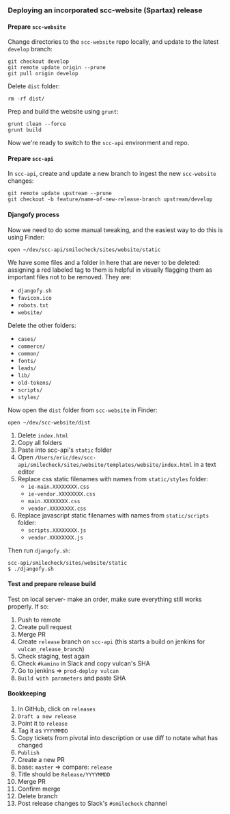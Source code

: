 ### Deploying an incorporated scc-website (Spartax) release

#### Prepare `scc-website`

Change directories to the `scc-website` repo locally, and update to the latest `develop` branch:

```
git checkout develop
git remote update origin --prune
git pull origin develop
```

Delete `dist` folder:

```
rm -rf dist/
```

Prep and build the website using `grunt`:

```
grunt clean --force
grunt build
```

Now we're ready to switch to the `scc-api` environment and repo.


#### Prepare `scc-api`


In `scc-api`, create and update a new branch to ingest the new `scc-website` changes:

```
git remote update upstream --prune
git checkout -b feature/name-of-new-release-branch upstream/develop
```

#### Djangofy process

Now we need to do some manual tweaking, and the easiest way to do this is using Finder:

```
open ~/dev/scc-api/smilecheck/sites/website/static
```

We have some files and a folder in here that are never to be deleted: assigning a red labeled tag to them is helpful in visually flagging them as important files not to be removed. They are:

* `djangofy.sh`
* `favicon.ico`
* `robots.txt`
* `website/`

Delete the other folders:

* `cases/`
* `commerce/`
* `common/`
* `fonts/`
* `leads/`
* `lib/`
* `old-tokens/`
* `scripts/`
* `styles/`

Now open the `dist` folder from `scc-website` in Finder:

```
open ~/dev/scc-website/dist
```

1. Delete `index.html`  
2. Copy all folders
3. Paste into scc-api's `static` folder
4. Open `/Users/eric/dev/scc-api/smilecheck/sites/website/templates/website/index.html` in a text editor
5. Replace css static filenames with names from `static/styles` folder:
   * `ie-main.XXXXXXXX.css`
   * `ie-vendor.XXXXXXXX.css`
   * `main.XXXXXXXX.css`
   * `vendor.XXXXXXXX.css`
6. Replace javascript static filenames with names from `static/scripts` folder:
   * `scripts.XXXXXXXX.js`
   * `vendor.XXXXXXXX.js`

Then run `djangofy.sh`:

```
scc-api/smilecheck/sites/website/static
$ ./djangofy.sh
```

#### Test and prepare release build

Test on local server- make an order, make sure everything still works properly. If so:

1. Push to remote
2. Create pull request
3. Merge PR
4. Create `release` branch on `scc-api` (this starts a build on jenkins for `vulcan_release_branch`)
5. Check staging, test again
6. Check `#kamino` in Slack and copy vulcan's SHA
7. Go to jenkins => `prod-deploy vulcan`
8. `Build with parameters` and paste SHA


#### Bookkeeping

1. In GitHub, click on `releases`
2. `Draft a new release`
3. Point it to `release`
4. Tag it as `YYYYMMDD`
5. Copy tickets from pivotal into description or use diff to notate what has changed
6. `Publish`
7. Create a new PR
8. base: `master` => compare: `release`
9. Title should be `Release/YYYYMMDD`
10. Merge PR
11. Confirm merge
12. Delete branch
13. Post release changes to Slack's `#smilecheck` channel
